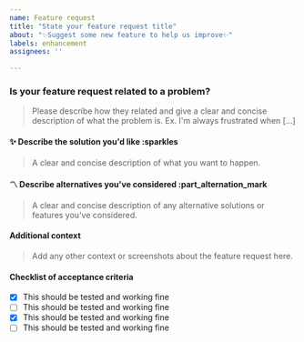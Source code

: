 ```yaml
---
name: Feature request
title: "State your feature request title"
about: "✨Suggest some new feature to help us improve✨"
labels: enhancement
assignees: ''

---
```


### Is your feature request related to a problem?

> Please describe how they related and give a clear and concise description of what the problem is. 
> Ex. I'm always frustrated when [...]

#### :sparkles: Describe the solution you'd like :sparkles

> A clear and concise description of what you want to happen.

#### :part_alternation_mark: Describe alternatives you've considered :part_alternation_mark

> A clear and concise description of any alternative solutions or features you've considered.

#### Additional context

> Add any other context or screenshots about the feature request here.

#### Checklist of acceptance criteria

- [x] This should be tested and working fine
- [ ] This should be tested and working fine
- [x] This should be tested and working fine
- [ ] This should be tested and working fine
